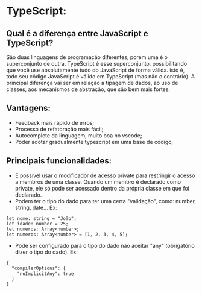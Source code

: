 # TypeScript:
## Qual é a diferença entre JavaScript e TypeScript?
São duas linguagens de programação diferentes, porém uma é o superconjunto de outra. TypeScript é esse superconjunto, possibilitando que você use absolutamente tudo do JavaScript de forma válida. isto é, todo seu código JavaScript é válido em TypeScript (mas não o contrário). A principal diferença vai ser em relação a tipagem de dados, ao uso de classes, aos mecanismos de abstração, que são bem mais fortes.


## Vantagens:
- Feedback mais rápido de erros;
- Processo de refatoração mais fácil;
- Autocomplete da linguagem, muito boa no vscode;
- Poder adotar gradualmente typescript em uma base de código;

## Principais funcionalidades:
- É possível usar o modificador de acesso private para restringir o acesso a membros de uma classe. Quando um membro é declarado como private, ele só pode ser acessado dentro da própria classe em que foi declarado.
- Podem ter o tipo do dado para ter uma certa "validação", como: number, string, date... Ex:
~~~
let nome: string = "João";
let idade: number = 25;
let numeros: Array<number>;
let numeros: Array<number> = [1, 2, 3, 4, 5];
~~~
- Pode ser configurado para o tipo do dado não aceitar "any" (obrigatório dizer o tipo do dado). Ex: 
~~~
{
  "compilerOptions": {
    "noImplicitAny": true
  }
}
~~~
